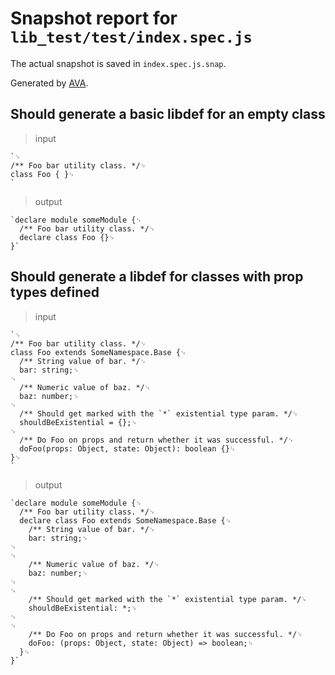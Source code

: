 # Snapshot report for `lib_test/test/index.spec.js`

The actual snapshot is saved in `index.spec.js.snap`.

Generated by [AVA](https://ava.li).

## Should generate a basic libdef for an empty class

> input

    `␊
    /** Foo bar utility class. */␊
    class Foo { }␊
    `

> output

    `declare module someModule {␊
      /** Foo bar utility class. */␊
      declare class Foo {}␊
    }`

## Should generate a libdef for classes with prop types defined

> input

    `␊
    /** Foo bar utility class. */␊
    class Foo extends SomeNamespace.Base {␊
      /** String value of bar. */␊
      bar: string;␊
    ␊
      /** Numeric value of baz. */␊
      baz: number;␊
    ␊
      /** Should get marked with the `*` existential type param. */␊
      shouldBeExistential = {};␊
    ␊
      /** Do Foo on props and return whether it was successful. */␊
      doFoo(props: Object, state: Object): boolean {}␊
    }␊
    `

> output

    `declare module someModule {␊
      /** Foo bar utility class. */␊
      declare class Foo extends SomeNamespace.Base {␊
        /** String value of bar. */␊
        bar: string;␊
    ␊
    ␊
        /** Numeric value of baz. */␊
        baz: number;␊
    ␊
    ␊
        /** Should get marked with the `*` existential type param. */␊
        shouldBeExistential: *;␊
    ␊
    ␊
        /** Do Foo on props and return whether it was successful. */␊
        doFoo: (props: Object, state: Object) => boolean;␊
      }␊
    }`
